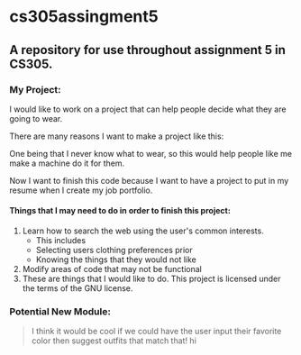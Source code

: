 # cs305assingment5
## A repository for use throughout assignment 5 in CS305. 

### My Project:

I would like to work on a project that can help people decide what they are going to wear. 

There are many reasons I want to make a project like this:
>
One being that I never know what to wear, so this would help people like me make a machine do it for them.
>
Now I want to finish this code because I want to have a project to put in my resume when I create my job portfolio.

#### Things that I may need to do in order to finish this project:

1. Learn how to search the web using the user's common interests.
   - This includes 
   - Selecting users clothing preferences prior
   - Knowing the things that they would not like
2. Modify areas of code that may not be functional
3. These are things that I would like to do.
This project is licensed under the terms of the GNU license.

### Potential New Module: 
> I think it would be cool if we could have the user input their favorite color then suggest outfits that match that! hi

